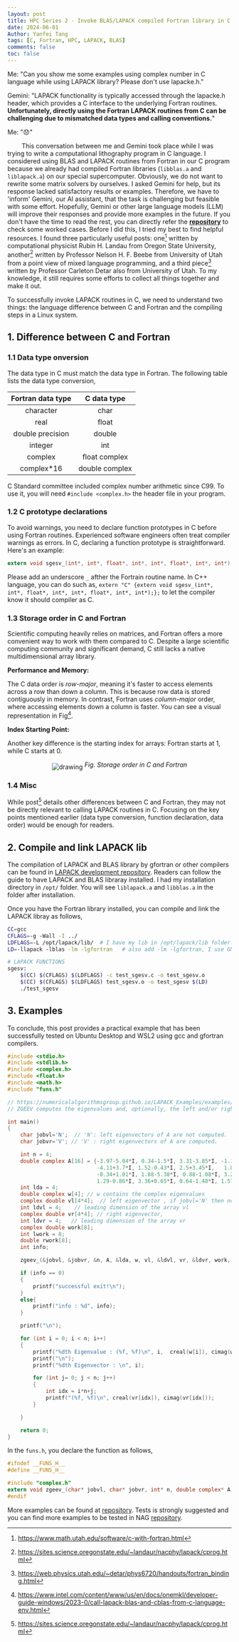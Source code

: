 ```yaml
---
layout: post
title: HPC Series 2 - Invoke BLAS/LAPACK compiled Fortran library in C
date: 2024-06-01
Author: Yanfei Tang
tags: [C, Fortran, HPC, LAPACK, BLAS]
comments: false
toc: false
---
```


Me: "Can you show me some examples using complex number in C language while using LAPACK library?  Please don't use lapacke.h."

Gemini: "LAPACK functionality is typically accessed through the lapacke.h header, which provides a C interface to the underlying Fortran routines.  **Unfortunately, directly using the Fortran LAPACK routines from C can be challenging due to mismatched data types and calling conventions.**"

Me: "😞"
<!-- more -->

&emsp;&emsp; This conversation between me and Gemini took place while I was trying to write a computational lithography program in C language. I considered using BLAS and LAPACK routines from Fortran in our C program because we already had compiled Fortran libraries (`libblas.a` and `liblapack.a`) on our special supercomputer. Obviously, we do not want to rewrite some matrix solvers by ourselves. I asked Gemini for help, but its response lacked satisfactory results or examples. Therefore, we have to 'inform' Gemini, our AI assistant, that the task is challenging but feasible with some effort. Hopefully, Gemini or other large language models (LLM) will improve their responses and provide more examples in the future. If you don't have the time to read the rest, you can directly refer the [**repository**](https://github.com/yanfeit/BlasLapackTest) to check some worked cases. Before I did this, I tried my best to find helpful resources. I found three particularly useful posts: one[^1] written by computational physicist Rubin H. Landau from Oregon State University, another[^2] written by Professor Nelson H. F. Beebe from University of Utah from a point view of mixed language programming, and a third piece[^3] written by Professor Carleton Detar also from University of Utah. To my knowledge, it still requires some efforts to collect all things together and make it out. 

To successfully invoke LAPACK routines in C, we need to understand two things: the language difference between C and Fortran and the compiling steps in a Linux system. 

## 1. Difference between C and Fortran

### 1.1 Data type onversion 
The data type in C must match the data type in Fortran. The following table lists the data type conversion,

| Fortran data type  |  C data type    | 
| :--:               | :--:            | 
|  character         |  char           |      
|  real              |  float          |      
|  double precision  |  double         |   
|  integer           |  int            |
|  complex           |  float complex  |
|  complex*16        |  double complex | 

C Standard committee included complex number arithmetic since C99. To use it, you will need `#include <complex.h>` the header file in your program.

### 1.2 C prototype declarations

To avoid warnings, you need to declare function prototypes in C before using Fortran routines.  Experienced software engineers often treat compiler warnings as errors. In C, declaring a function prototype is straightforward. Here's an example: 
```c
extern void sgesv_(int*, int*, float*, int*, int*, float*, int*, int*);
```
Please add an underscore `_` afther the Fortrain routine name. In C++ language, you can do such as, `extern "C" {extern void sgesv_(int*, int*, float*, int*, int*, float*, int*, int*);};` to let the compiler know it should compiler as C.

### 1.3 Storage order in C and Fortran

Scientific computing heavily relies on matrices, and Fortran offers a more convenient way to work with them compared to C. Despite a large scientific computing community and significant demand, C still lacks a native multidimensional array library. 

**Performance and Memory:**

The C data order is *row-major*, meaning it's faster to access elements across a row than down a column. This is because row data is stored contiguously in memory. In contrast, Fortran uses *column-major* order, where accessing elements down a column is faster. You can see a visual representation in Fig[^4].

**Index Starting Point:**

Another key difference is the starting index for arrays: Fortran starts at 1, while C starts at 0.

<p align="center">
   <img src="/images/2024/major_order.jpg" alt="drawing" align="middle"/>
   <em>Fig. Storage order in C and Fortran</em>
</p>

### 1.4 Misc

While post[^2] details other differences between C and Fortran, they may not be directly relevant to calling LAPACK routines in C. Focusing on the key points mentioned earlier (data type conversion, function declaration, data order) would be enough for readers.

## 2. Compile and link LAPACK lib

The compilation of LAPACK and BLAS library by gfortran or other compilers can be found in [LAPACK development repository](https://github.com/Reference-LAPACK/lapack). Readers can follow the guide to have LAPACK and BLAS libraray installed. I had my installation directory in `/opt/` folder. You will see `liblapack.a` and `libblas.a` in the folder after installation.

Once you have the Fortran library installed, you can compile and link the LAPACK libray as follows,

```bash
CC=gcc
CFLAGS=-g -Wall -I ../
LDFLAGS=-L /opt/lapack/lib/  # I have my lib in /opt/lapack/lib folder.
LD=-llapack -lblas -lm -lgfortran   # also add -lm -lgfortran, I use GNU gfortran as my Fortran compiler.

# LAPACK FUNCTIONS
sgesv:
	$(CC) $(CFLAGS) $(LDFLAGS) -c test_sgesv.c -o test_sgesv.o
	$(CC) $(CFLAGS) $(LDFLAGS) test_sgesv.o -o test_sgesv $(LD)
	./test_sgesv
```

## 3. Examples

To conclude, this post provides a practical example that has been successfully tested on Ubuntu Desktop and WSL2 using gcc and gfortran compilers.

```c
#include <stdio.h>
#include <stdlib.h>
#include <complex.h>
#include <float.h>
#include <math.h>
#include "funs.h"

// https://numericalalgorithmsgroup.github.io/LAPACK_Examples/examples/doc/zgeev_example.html
// ZGEEV computes the eigenvalues and, optionally, the left and/or right eigenvectors for GE matrices

int main()
{
    char jobvl='N';  // 'N': left eigenvectors of A are not computed.
    char jobvr='V'; // 'V' : right eigenvectors of A are computed.

    int n = 4;
    double complex A[16] = {-3.97-5.04*I, 0.34-1.5*I, 3.31-3.85*I, -1.1+0.82*I,
                            -4.11+3.7*I, 1.52-0.43*I, 2.5+3.45*I,   1.81-1.59*I,
                            -0.34+1.01*I, 1.88-5.38*I, 0.88-1.08*I, 3.25+1.33*I,
                            1.29-0.86*I, 3.36+0.65*I, 0.64-1.48*I, 1.57-3.44*I};  // on exit, A has been overwritten!
    int lda = 4;
    double complex w[4]; // w contains the complex eigenvalues
    complex double vl[4*4];  // left eigenvector , if jobvl='N' then not referenced.
    int ldvl = 4;    // leading dimension of the array vl
    complex double vr[4*4]; // right eigenvector, 
    int ldvr = 4;   // leading dimension of the array vr
    complex double work[8];
    int lwork = 8;
    double rwork[8];
    int info;

    zgeev_(&jobvl, &jobvr, &n, A, &lda, w, vl, &ldvl, vr, &ldvr, work, &lwork, rwork, &info);

    if (info == 0)
    {
        printf("successful exit!\n");
    }
    else{
        printf("info : %d", info);
    }

    printf("\n");

    for (int i = 0; i < n; i++)
    {
        printf("%dth Eigenvalue : (%f, %f)\n", i,  creal(w[i]), cimag(w[i]));
        printf("\n");
        printf("%dth Eigenvector : \n", i);

        for (int j= 0; j < n; j++)
        {
            int idx = i*n+j;
            printf("(%f, %f)\n", creal(vr[idx]), cimag(vr[idx]));
        }

    }

    return 0;
}
```

In the `funs.h`, you declare the function as follows,
```c
#ifndef __FUNS_H__
#define __FUNS_H__

#include "complex.h"
extern void zgeev_(char* jobvl, char* jobvr, int* n, double complex* A, int* lda, double complex* w, double complex* vl, int* ldvl, double complex* vr, int* ldvr, double complex* work, int* lwork, double* rwork, int* info);
#endif
```
More examples can be found at [repository](https://github.com/yanfeit/BlasLapackTest). Tests is strongly suggested and you can find more examples to be tested in NAG [repository](https://github.com/numericalalgorithmsgroup/LAPACK_examples).


[^1]: https://www.math.utah.edu/software/c-with-fortran.html

[^2]: https://sites.science.oregonstate.edu/~landaur/nacphy/lapack/cprog.html

[^3]: https://web.physics.utah.edu/~detar/phys6720/handouts/fortran_binding.html

[^4]: https://www.intel.com/content/www/us/en/docs/onemkl/developer-guide-windows/2023-0/call-lapack-blas-and-cblas-from-c-language-env.html
